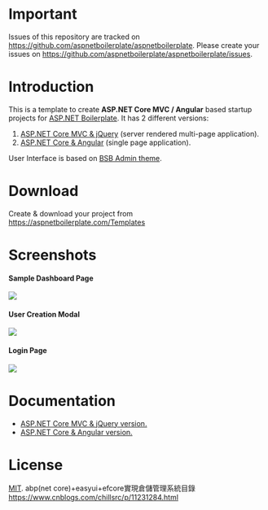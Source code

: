 # Important

Issues of this repository are tracked on https://github.com/aspnetboilerplate/aspnetboilerplate. Please create your issues on https://github.com/aspnetboilerplate/aspnetboilerplate/issues.

# Introduction

This is a template to create **ASP.NET Core MVC / Angular** based startup projects for [ASP.NET Boilerplate](https://aspnetboilerplate.com/Pages/Documents). It has 2 different versions:

1. [ASP.NET Core MVC & jQuery](https://aspnetboilerplate.com/Pages/Documents/Zero/Startup-Template-Core) (server rendered multi-page application).
2. [ASP.NET Core & Angular](https://aspnetboilerplate.com/Pages/Documents/Zero/Startup-Template-Angular) (single page application).
 
User Interface is based on [BSB Admin theme](https://github.com/gurayyarar/AdminBSBMaterialDesign).
 
# Download

Create & download your project from https://aspnetboilerplate.com/Templates

# Screenshots

#### Sample Dashboard Page
![](_screenshots/module-zero-core-template-ui-home.png)

#### User Creation Modal
![](_screenshots/module-zero-core-template-ui-user-create-modal.png)

#### Login Page

![](_screenshots/module-zero-core-template-ui-login.png)

# Documentation

* [ASP.NET Core MVC & jQuery version.](https://aspnetboilerplate.com/Pages/Documents/Zero/Startup-Template-Core)
* [ASP.NET Core & Angular  version.](https://aspnetboilerplate.com/Pages/Documents/Zero/Startup-Template-Angular)

# License

[MIT](LICENSE).
abp(net core)+easyui+efcore實現倉儲管理系統目錄
https://www.cnblogs.com/chillsrc/p/11231284.html
